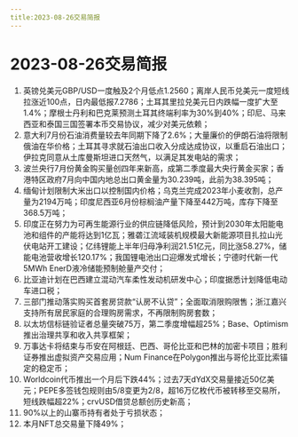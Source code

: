 ```yaml
---
title:2023-08-26交易简报
---
```

# 2023-08-26交易简报
1. 英镑兑美元GBP/USD一度触及2个月低点1.2560；离岸人民币兑美元一度短线拉涨近100点，日内最低报7.2786；土耳其里拉兑美元日内跌幅一度扩大至1.4%；摩根士丹利和巴克莱预测土耳其终端利率为30%到40%；印尼、马来西亚和泰国三国签署本币交易协议，减少对美元依赖；
2. 意大利7月份石油消费量较去年同期下降了2.6%；大量廉价的伊朗石油将限制俄油在华价格；土耳其寻求就石油出口收入分成达成协议，以重启石油出口；伊拉克同意从土库曼斯坦进口天然气，以满足其发电站的需求；
3. 波兰央行7月份黄金购买量创四年来新高，成第二季度最大央行黄金买家；香港特区政府7月向中国内地总出口黄金量为30.239吨，此前为38.395吨；
4. 缅甸计划限制大米出口以控制国内价格；乌克兰完成2023年小麦收割，总产量为2194万吨；印度尼西亚6月份棕榈油产量下降至442万吨，库存下降至368.5万吨；
5. 印度正在努力为可再生能源行业的供应链降低风险，预计到2030年太阳能电池和组件的产能将达到1亿瓦；雅砻江流域装机规模最大新能源项目扎拉山光伏电站开工建设；亿纬锂能上半年归母净利润21.51亿元，同比涨58.27%，储能电池营收增长120.17%；我国锂电池出口迎爆发式增长；宁德时代新一代5MWh EnerD液冷储能预制舱量产交付；
6. 比亚迪计划在巴西建立混动汽车柔性发动机研发中心；印度据悉计划降低电动车进口税；
7. 三部门推动落实购买首套房贷款“认房不认贷”；全面取消限购限售；浙江嘉兴支持所有居民家庭的合理购房需求，不再限制购房套数；
8. 以太坊信标链验证者总量突破75万，第二季度增幅超25%；Base、Optimism推出治理共享和收入共享框架；
9. 万事达卡将结束与币安在阿根廷、巴西、哥伦比亚和巴林的加密卡项目；胜利证券推出虚拟资产交易应用；Num Finance在Polygon推出与哥伦比亚比索锚定的稳定币；
10. Worldcoin代币推出一个月后下跌44%；过去7天dYdX交易量接近50亿美元；PEPE多签钱包规则由5/8变更为2/8，超16万亿枚代币被转移至交易所，短线跌幅超22%；crvUSD借贷总额创历史新高；
11. 90%以上的山寨币持有者处于亏损状态；
12. 本月NFT总交易量下降49%；